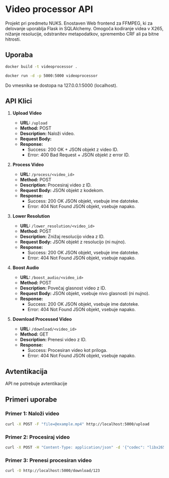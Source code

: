 # Video processor API

Projekt pri predmetu NUKS. Enostaven Web frontend za FFMPEG, ki za delovanje uporablja Flask in SQLAlchemy. Omogoča kodiranje videa v X265, nižanje resolucije, odstranitev metapodatkov, spremembo CRF ali pa bitne hitrosti.

## Uporaba
```bash
docker build -t videoprocessor .
```

```bash
docker run -d -p 5000:5000 videoprocessor
```

Do vmesnika se dostopa na 127.0.0.1:5000 (localhost).

## API Klici

1. **Upload Video**
   - **URL:** `/upload`
   - **Method:** POST
   - **Description:** Naloži video.
   - **Request Body:**
   - **Response:**
     - Success: 200 OK + JSON objekt z video ID.
     - Error: 400 Bad Request + JSON objekt z error ID.

2. **Process Video**
   - **URL:** `/process/<video_id>`
   - **Method:** POST
   - **Description:** Procesiraj video z ID.
   - **Request Body:** JSON objekt z kodekom.
   - **Response:**
     - Success: 200 OK JSON objekt, vsebuje ime datoteke.
     - Error: 404 Not Found JSON objekt, vsebuje napako.

3. **Lower Resolution**
   - **URL:** `/lower_resolution/<video_id>`
   - **Method:** POST
   - **Description:** Znižaj resolucijo videa z ID.
   - **Request Body:** JSON objekt z resolucijo (ni nujno).
   - **Response:**
     - Success: 200 OK JSON objekt, vsebuje ime datoteke.
     - Error: 404 Not Found JSON objekt, vsebuje napako.

4. **Boost Audio**
   - **URL:** `/boost_audio/<video_id>`
   - **Method:** POST
   - **Description:** Povečaj glasnost video z ID.
   - **Request Body:** JSON objekt, vsebuje nivo glasnosti (ni nujno).
   - **Response:**
     - Success: 200 OK JSON objekt, vsebuje ime datoteke.
     - Error: 404 Not Found JSON objekt, vsebuje napako.

5. **Download Processed Video**
   - **URL:** `/download/<video_id>`
   - **Method:** GET
   - **Description:** Prenesi video z ID.
   - **Response:**
     - Success: Procesiran video kot priloga.
     - Error: 404 Not Found JSON objekt, vsebuje napako.

## Avtentikacija

API ne potrebuje avtentikacije

## Primeri uporabe

### Primer 1: Naloži video

```bash
curl -X POST -F "file=@example.mp4" http://localhost:5000/upload
```

### Primer 2: Procesiraj video

```bash
curl -X POST -H "Content-Type: application/json" -d '{"codec": "libx265"}' http://localhost:5000/process/123
```

### Primer 3: Prenesi procesiran video

```bash
curl -O http://localhost:5000/download/123

```
